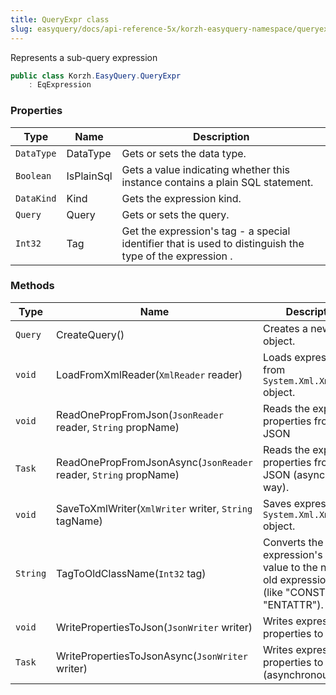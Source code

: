 ```yaml
---
title: QueryExpr class
slug: easyquery/docs/api-reference-5x/korzh-easyquery-namespace/queryexpr-class
---
```



Represents a sub-query expression
```csharp
public class Korzh.EasyQuery.QueryExpr
    : EqExpression

```

### Properties

| Type | Name | Description | 
| --- | --- | --- | 
| `DataType` | DataType | Gets or sets the data type. | 
| `Boolean` | IsPlainSql | Gets a value indicating whether this instance contains a plain SQL statement. | 
| `DataKind` | Kind | Gets the expression kind. | 
| `Query` | Query | Gets or sets the query. | 
| `Int32` | Tag | Get the expression's tag - a special identifier that is used to distinguish the type of the expression . | 


### Methods

| Type | Name | Description | 
| --- | --- | --- | 
| `Query` | CreateQuery() | Creates a new query object. | 
| `void` | LoadFromXmlReader(`XmlReader` reader) | Loads expression from `System.Xml.XmlReader` object. | 
| `void` | ReadOnePropFromJson(`JsonReader` reader, `String` propName) | Reads the expression properties from JSON | 
| `Task` | ReadOnePropFromJsonAsync(`JsonReader` reader, `String` propName) | Reads the expression properties from JSON (asynchronous way). | 
| `void` | SaveToXmlWriter(`XmlWriter` writer, `String` tagName) | Saves expression to `System.Xml.XmlWriter` object. | 
| `String` | TagToOldClassName(`Int32` tag) | Converts the expression's tag value to the name of old expression class (like "CONST" or "ENTATTR"). | 
| `void` | WritePropertiesToJson(`JsonWriter` writer) | Writes expression properties to JSON. | 
| `Task` | WritePropertiesToJsonAsync(`JsonWriter` writer) | Writes expression properties to JSON (asynchronous way). |